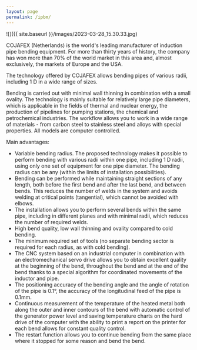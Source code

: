 ```yaml
---
layout: page
permalink: /ipbm/
---
```


![]({{ site.baseurl }}/images/2023-03-28_15.30.33.jpg)

COJAFEX (Netherlands) is the world's leading manufacturer of induction pipe bending equipment. For more than thirty years of history, the company has won more than 70% of the world market in this area and, almost exclusively, the markets of Europe and the USA.

The technology offered by COJAFEX allows bending pipes of various radii, including 1 D in a wide range of sizes.

Bending is carried out with minimal wall thinning in combination with a small ovality. The technology is mainly suitable for relatively large pipe diameters, which is applicable in the fields of thermal and nuclear energy, the production of pipelines for pumping stations, the chemical and petrochemical industries. The workflow allows you to work in a wide range of materials - from carbon steel to stainless steel and alloys with special properties. All models are computer controlled.

Main advantages:

- Variable bending radius. The proposed technology makes it possible to perform bending with various radii within one pipe, including 1 D radii, using only one set of equipment for one pipe diameter. The bending radius can be any (within the limits of installation possibilities).
- Bending can be performed while maintaining straight sections of any length, both before the first bend and after the last bend, and between bends. This reduces the number of welds in the system and avoids welding at critical points (tangential), which cannot be avoided with elbows.
- The installation allows you to perform several bends within the same pipe, including in different planes and with minimal radii, which reduces the number of required welds.
- High bend quality, low wall thinning and ovality compared to cold bending.
- The minimum required set of tools (no separate bending sector is required for each radius, as with cold bending).
- The CNC system based on an industrial computer in combination with an electromechanical servo drive allows you to obtain excellent quality at the beginning of the bend, throughout the bend and at the end of the bend thanks to a special algorithm for coordinated movements of the inductor and pipe.
- The positioning accuracy of the bending angle and the angle of rotation of the pipe is 0.1°, the accuracy of the longitudinal feed of the pipe is 0.1mm.
- Continuous measurement of the temperature of the heated metal both along the outer and inner contours of the bend with automatic control of the generator power level and saving temperature charts on the hard drive of the computer with the ability to print a report on the printer for each bend allows for constant quality control.
- The restart function allows you to continue bending from the same place where it stopped for some reason and bend the bend. 